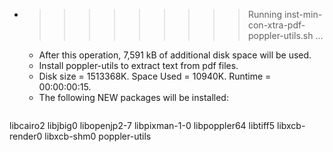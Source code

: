 * >>>>>>>>> Running inst-min-con-xtra-pdf-poppler-utils.sh ...
  * After this operation, 7,591 kB of additional disk space will be used.
  * Install poppler-utils to extract text from pdf files.
  * Disk size = 1513368K. Space Used = 10940K. Runtime = 00:00:00:15.
  * The following NEW packages will be installed:
  ```bash
libcairo2 libjbig0 libopenjp2-7 libpixman-1-0 libpoppler64
libtiff5 libxcb-render0 libxcb-shm0 poppler-utils
  ```
